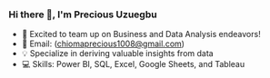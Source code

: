 ### Hi there 👋, I'm Precious Uzuegbu
- 💼 Excited to team up on Business and Data Analysis endeavors!
- 📧 Email: (chiomaprecious1008@gmail.com)
- 💡 Specialize in deriving valuable insights from data
- 💻 Skills: Power BI, SQL, Excel, Google Sheets, and Tableau

